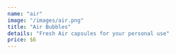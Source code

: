 ```yaml
---
name: "air"
image: "/images/air.png"
title: "Air Bubbles"
details: "Fresh Air capsules for your personal use"
price: $6
---
```

